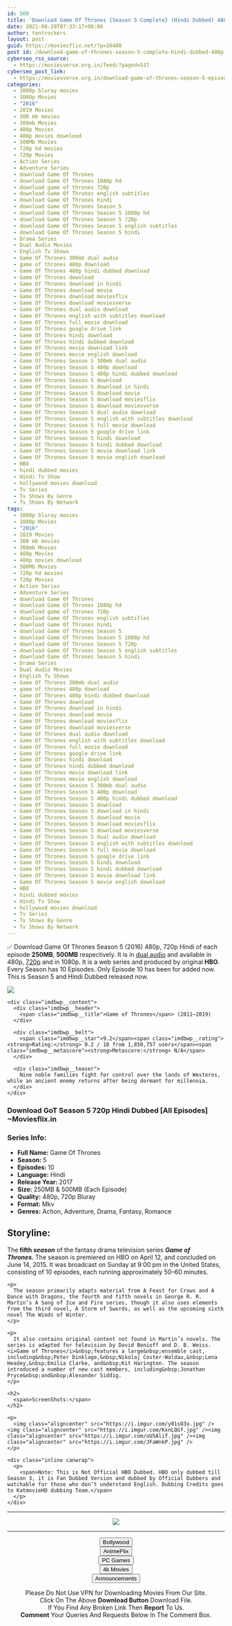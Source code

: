```yaml
---
id: 560
title: 'Download Game Of Thrones {Season 5 Complete} (Hindi Dubbed) 480p [200MB] || 720p [550MB]'
date: 2021-08-29T07:33:17+00:00
author: tentrockers
layout: post
guid: https://moviesflix.net/?p=10400
post id: /download-game-of-thrones-season-5-complete-hindi-dubbed-480p-200mb-720p-550mb/
cyberseo_rss_source:
  - https://moviesverse.org.in/feed/?paged=537
cyberseo_post_link:
  - https://moviesverse.org.in/download-game-of-thrones-season-5-episode-4-added-hindi-480p-720p/
categories:
  - 1080p bluray movies
  - 1080p Movies
  - "2016"
  - 2019 Movies
  - 300 mb movies
  - 300mb Movies
  - 480p Movies
  - 480p movies download
  - 500Mb Movies
  - 720p hd movies
  - 720p Movies
  - Action Series
  - Adventure Series
  - download Game Of Thrones
  - download Game Of Thrones 1080p hd
  - download game of thrones 720p
  - download Game Of Thrones english subtitles
  - download Game Of Thrones hindi
  - download Game Of Thrones Season 5
  - download Game Of Thrones Season 5 1080p hd
  - download Game Of Thrones Season 5 720p
  - download Game Of Thrones Season 5 english subtitles
  - download Game Of Thrones Season 5 hindi
  - Drama Series
  - Dual Audio Movies
  - English Tv Shows
  - Game Of Thrones 300mb dual audio
  - game of thrones 480p download
  - Game Of Thrones 480p hindi dubbed download
  - Game Of Thrones download
  - Game Of Thrones download in hindi
  - Game Of Thrones download movie
  - Game Of Thrones download moviesflix
  - Game Of Thrones download moviesverse
  - Game Of Thrones dual audio download
  - Game Of Thrones english with subtitles download
  - Game Of Thrones full movie download
  - Game Of Thrones google drive link
  - Game Of Thrones hindi download
  - Game Of Thrones hindi dubbed download
  - Game Of Thrones movie download link
  - Game Of Thrones movie english download
  - Game Of Thrones Season 5 300mb dual audio
  - Game Of Thrones Season 5 480p download
  - Game Of Thrones Season 5 480p hindi dubbed download
  - Game Of Thrones Season 5 download
  - Game Of Thrones Season 5 download in hindi
  - Game Of Thrones Season 5 download movie
  - Game Of Thrones Season 5 download moviesflix
  - Game Of Thrones Season 5 download moviesverse
  - Game Of Thrones Season 5 dual audio download
  - Game Of Thrones Season 5 english with subtitles download
  - Game Of Thrones Season 5 full movie download
  - Game Of Thrones Season 5 google drive link
  - Game Of Thrones Season 5 hindi download
  - Game Of Thrones Season 5 hindi dubbed download
  - Game Of Thrones Season 5 movie download link
  - Game Of Thrones Season 5 movie english download
  - HBO
  - hindi dubbed movies
  - Hindi Tv Show
  - hollywood movies download
  - Tv Series
  - Tv Shows By Genre
  - Tv Shows By Network
tags:
  - 1080p bluray movies
  - 1080p Movies
  - "2016"
  - 2019 Movies
  - 300 mb movies
  - 300mb Movies
  - 480p Movies
  - 480p movies download
  - 500Mb Movies
  - 720p hd movies
  - 720p Movies
  - Action Series
  - Adventure Series
  - download Game Of Thrones
  - download Game Of Thrones 1080p hd
  - download game of thrones 720p
  - download Game Of Thrones english subtitles
  - download Game Of Thrones hindi
  - download Game Of Thrones Season 5
  - download Game Of Thrones Season 5 1080p hd
  - download Game Of Thrones Season 5 720p
  - download Game Of Thrones Season 5 english subtitles
  - download Game Of Thrones Season 5 hindi
  - Drama Series
  - Dual Audio Movies
  - English Tv Shows
  - Game Of Thrones 300mb dual audio
  - game of thrones 480p download
  - Game Of Thrones 480p hindi dubbed download
  - Game Of Thrones download
  - Game Of Thrones download in hindi
  - Game Of Thrones download movie
  - Game Of Thrones download moviesflix
  - Game Of Thrones download moviesverse
  - Game Of Thrones dual audio download
  - Game Of Thrones english with subtitles download
  - Game Of Thrones full movie download
  - Game Of Thrones google drive link
  - Game Of Thrones hindi download
  - Game Of Thrones hindi dubbed download
  - Game Of Thrones movie download link
  - Game Of Thrones movie english download
  - Game Of Thrones Season 5 300mb dual audio
  - Game Of Thrones Season 5 480p download
  - Game Of Thrones Season 5 480p hindi dubbed download
  - Game Of Thrones Season 5 download
  - Game Of Thrones Season 5 download in hindi
  - Game Of Thrones Season 5 download movie
  - Game Of Thrones Season 5 download moviesflix
  - Game Of Thrones Season 5 download moviesverse
  - Game Of Thrones Season 5 dual audio download
  - Game Of Thrones Season 5 english with subtitles download
  - Game Of Thrones Season 5 full movie download
  - Game Of Thrones Season 5 google drive link
  - Game Of Thrones Season 5 hindi download
  - Game Of Thrones Season 5 hindi dubbed download
  - Game Of Thrones Season 5 movie download link
  - Game Of Thrones Season 5 movie english download
  - HBO
  - hindi dubbed movies
  - Hindi Tv Show
  - hollywood movies download
  - Tv Series
  - Tv Shows By Genre
  - Tv Shows By Network
---
```

<div class="thecontent clearfix">
  <p>
    ✅ Download Game Of Thrones Season 5 (2016) 480p, 720p Hindi of each episode <strong>250MB</strong>,&nbsp;<strong>500MB</strong>&nbsp;respectively. It is in&nbsp;<a href="https://moviesverse.org.in/category/movies/hollywood/dual-audio-movies/" data-wpel-link="internal">dual audio</a>&nbsp;and available in 480p,&nbsp;<a href="https://moviesverse.org.in/720p-movies/" data-wpel-link="internal">720p</a>&nbsp;and in 1080p. It is a web series and produced by original <strong>HBO</strong>. Every Season has 10 Episodes. Only Episode 10 has been for added now. This is Season 5 and Hindi Dubbed released now.
  </p>
  
  <div class="imdbwp imdbwp--movie dark">
    <div class="imdbwp__thumb">
      <a class="imdbwp__link" target="_blank" title="Game of Thrones" href="https://www.imdb.com/title/tt0944947/" rel="nofollow external noopener noreferrer" data-wpel-link="external"><img class="imdbwp__img" src="https://m.media-amazon.com/images/M/MV5BYTRiNDQwYzAtMzVlZS00NTI5LWJjYjUtMzkwNTUzMWMxZTllXkEyXkFqcGdeQXVyNDIzMzcwNjc@._V1_SX300.jpg" /></a>
    </div>
    
    <div class="imdbwp__content">
      <div class="imdbwp__header">
        <span class="imdbwp__title">Game of Thrones</span> (2011–2019)
      </div>
      
      <div class="imdbwp__belt">
        <span class="imdbwp__star">9.2</span><span class="imdbwp__rating"><strong>Rating:</strong> 9.2 / 10 from 1,850,757 users</span><span class="imdbwp__metascore"><strong>Metascore:</strong> N/A</span>
      </div>
      
      <div class="imdbwp__teaser">
        Nine noble families fight for control over the lands of Westeros, while an ancient enemy returns after being dormant for millennia.
      </div>
    </div>
  </div>
  
  <h3>
    Download GoT Season 5 720p Hindi Dubbed [All Episodes] ~Moviesflix.in
  </h3>
  
  <h3>
    <span>Series Info:&nbsp;</span>
  </h3>
  
  <ul>
    <li>
      <strong>Full Name: </strong>Game Of Thrones
    </li>
    <li>
      <strong>Season: </strong>5
    </li>
    <li>
      <strong>Episodes: </strong>10
    </li>
    <li>
      <strong>Language:</strong> Hindi
    </li>
    <li>
      <strong>Release Year:&nbsp;</strong>2017
    </li>
    <li>
      <strong>Size:</strong> 250MB & 500MB (Each Episode)
    </li>
    <li>
      <strong>Quality:</strong> 480p, 720p Bluray
    </li>
    <li>
      <strong>Format:</strong> Mkv
    </li>
    <li>
      <span class="w8qArf"><strong>Genres:</strong> Action, Adventure, Drama, Fantasy, Romance</span>
    </li>
  </ul>
  
  <h2>
    <span>Storyline:</span>
  </h2>
  
  <div class="inline canwrap">
    <p>
      The<strong> fifth <em>season</em></strong>&nbsp;of the fantasy drama television series&nbsp;<strong><em>Game of Thrones.&nbsp;</em></strong>The season is premiered on HBO on April 12, and concluded on June 14, 2015. It was broadcast on Sunday at 9:00 pm in the United States, consisting of 10 episodes, each running approximately 50–60 minutes.
    </p>
    
    <p>
      The season primarily adapts material from A Feast for Crows and A Dance with Dragons, the fourth and fifth novels in George R. R. Martin’s A Song of Ice and Fire series, though it also uses elements from the third novel, A Storm of Swords, as well as the upcoming sixth novel The Winds of Winter.
    </p>
    
    <p>
      It also contains original content not found in Martin’s novels. The series is adapted for television by David Benioff and D. B. Weiss.<i>Game of Thrones</i>&nbsp;features a large&nbsp;ensemble cast, including&nbsp;Peter Dinklage,&nbsp;Nikolaj Coster-Waldau,&nbsp;Lena Headey,&nbsp;Emilia Clarke, and&nbsp;Kit Harington. The season introduced a number of new cast members, including&nbsp;Jonathan Pryce&nbsp;and&nbsp;Alexander Siddig.
    </p>
    
    <h2>
      <span>ScreenShots:</span>
    </h2>
    
    <p>
      <img class="aligncenter" src="https://i.imgur.com/y01sO3o.jpg" /><img class="aligncenter" src="https://i.imgur.com/KxnLQGf.jpg" /><img class="aligncenter" src="https://i.imgur.com/oU5Alif.jpg" /><img class="aligncenter" src="https://i.imgur.com/JFaWnkP.jpg" />
    </p>
    
    <div class="inline canwrap">
      <p>
        <span>Note: This is Not Official HBO Dubbed. HBO only dubbed till Season 3, it is Fan Dubbed Version and dubbed by Official Dubbers and watchable for those who don’t understand English. Dubbing Credits goes to KatmovieHD dubbing Team.</span>
      </p>
    </div>
  </div>
</div>

<center>
  </p> 
  
  <hr />
  
  <p>
    <a href="http://gdrivepro.xyz/join.php" data-wpel-link="external" target="_blank" rel="nofollow external noopener noreferrer"><img src="https://i.imgur.com/FhMdWdW.png" /></a>
  </p>
  
  <hr />
  
  <p>
    <a href="https://dogemovies.xyz" target="_blank" data-wpel-link="external" rel="nofollow external noopener noreferrer"><button class="button button5">Bollywood</button></a><br /> <a href="https://animeflix.in" target="_blank" data-wpel-link="external" rel="nofollow external noopener noreferrer"><button class="button button5">AnimeFlix</button></a><br /> <a href="https://gamesflix.net/" target="_blank" data-wpel-link="external" rel="nofollow external noopener noreferrer"><button class="button button5">PC Games</button></a><br /> <a href="https://uhdmovies.in" target="_blank" data-wpel-link="external" rel="nofollow external noopener noreferrer"><button class="button button5">4k Movies</button></a><br /> <a href="https://moviesverse.org.in/announcements/" target="_blank" data-wpel-link="internal" rel="noopener"><button class="button button5">Announcements</button></a>
  </p>
  
  <div class="alert alert-danger">
    Please Do Not Use VPN for Downloading Movies From Our Site.
  </div>
  
  <div class="alert alert-success">
    Click On The Above <strong>Download Button</strong> Download File.
  </div>
  
  <div class="alert alert-warning">
    If You Find Any Broken Link Then <strong>Report</strong> To Us.
  </div>
  
  <div class="alert alert-info">
    <strong>Comment</strong> Your Queries And Requests Below In The Comment Box.
  </div>
  
  <p>
    </center>
  </p>
